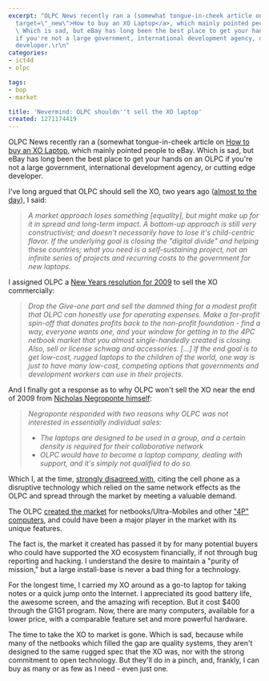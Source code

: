 ```yaml
---
excerpt: "OLPC News recently ran a (somewhat tongue-in-cheek article on <a href=\"http://www.olpcnews.com/laptops/xo1/how_to_buy_xo_laptop_olpc.html#comments\"
  target=\"_new\">How to buy an XO Laptop</a>, which mainly pointed people to eBay.
  \ Which is sad, but eBay has long been the best place to get your hands on an OLPC
  if you're not a large government, international development agency, or cutting edge
  developer.\r\n"
categories:
- ict4d
- olpc

tags:
- bop
- market

title: 'Nevermind: OLPC shouldn''t sell the XO laptop'
created: 1271174419
---
```

OLPC News recently ran a (somewhat tongue-in-cheek article on <a href="http://www.olpcnews.com/laptops/xo1/how_to_buy_xo_laptop_olpc.html#comments" target="_new">How to buy an XO Laptop</a>, which mainly pointed people to eBay.  Which is sad, but eBay has long been the best place to get your hands on an OLPC if you're not a large government, international development agency, or cutting edge developer.
<!--break-->
I've long argued that OLPC should sell the XO, two years ago (<a href="http://joncamfield.com/blog/2008/03/rethinking_the_olpc.html">almost to the day</a>), I said:

<blockquote><cite>A market approach loses something [equality], but might make up for it in spread and long-term impact. A bottom-up approach is still very constructivist; and doesn't necessarily have to lose it's child-centric flavor. If the underlying goal is closing the "digital divide" and helping these countries; what you need is a self-sustaining project, not an infinite series of projects and recurring costs to the government for new laptops.</cite></blockquote>

I assigned OLPC a <a href="http://www.olpcnews.com/commentary/refocusing/xo_files_part_iv_new_olpc.html">New Years resolution for 2009</a> to sell the XO commercially:

<blockquote><cite>Drop the Give-one part and sell the damned thing for a modest profit that OLPC can honestly use for operating expenses. Make a for-profit spin-off that donates profits back to the non-profit foundation - find a way, everyone wants one, and your window for getting in to the 4PC netbook market that you almost single-handedly created is closing. Also, sell or license schwag and accessories. [...] If the end goal is to get low-cost, rugged laptops to the children of the world, one way is just to have many low-cost, competing options that governments and development workers can use in their projects. </cite></blockquote>

And I finally got a response as to why OLPC won't sell the XO near the end of 2009 from <a href="http://joncamfield.com/blog/2009/11/im_still_not_convinced.html">Nicholas Negroponte himself</a>:

<blockquote><cite>Negroponte responded with two reasons why OLPC was not interested in essentially individual sales: <ul><li>The laptops are designed to be used in a group, and a certain density is required for their collaborative network</li><li>OLPC would have to become a laptop company, dealing with support, and it's simply not qualified to do so.</li></ul></cite></blockquote>

Which I, at the time, <a href="http://joncamfield.com/blog/2009/11/im_still_not_convinced.html">strongly disagreed with</a>, citing the cell phone as a disruptive technology which relied on the same network effects as the OLPC and spread through the market by meeting a valuable demand.

The OLPC <a href="http://www.olpcnews.com/sales_talk/competition/the_xo_files_part_ii.html">created the market</a> for netbooks/Ultra-Mobiles and other <a href="http://wayan.com/4p-computing/" target="_blank">"4P" computers</a>, and could have been a major player in the market with its unique features.

The fact is, the market it created has passed it by for many potential buyers who could have supported the XO ecosystem financially, if not through bug reporting and hacking.  I understand the desire to maintain a "purity of mission," but a large install-base is never a bad thing for a technology.  

For the longest time, I carried my XO around as a go-to laptop for taking notes or a quick jump onto the Internet.  I appreciated its good battery life, the awesome screen, and the amazing wifi reception.  But it cost $400 through the G1G1 program.  Now, there are many computers, available for a lower price, with a comparable feature set and more powerful hardware.

The time to take the XO to market is gone.  Which is sad, because while many of the netbooks which filled the gap are quality systems, they aren't designed to the same rugged spec that the XO was, nor with the strong commitment to open technology.  But they'll do in a pinch, and, frankly, I can buy as many or as few as I need - even just one.
